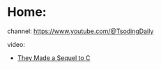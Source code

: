 # Home:
channel: https://www.youtube.com/@TsodingDaily

video:
- [They Made a Sequel to C](https://youtu.be/Qzw1m7PweXs)
